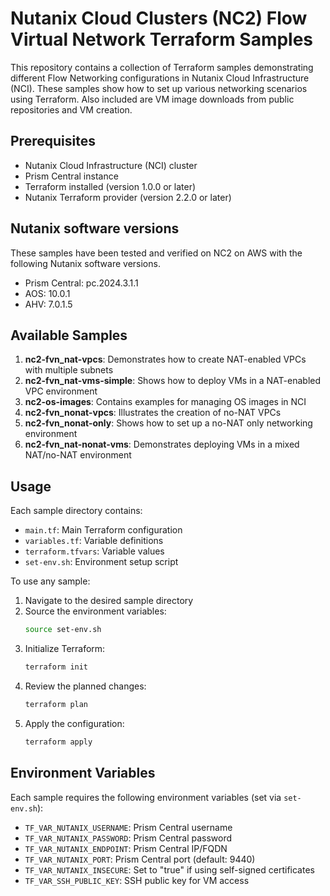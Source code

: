 # Nutanix Cloud Clusters (NC2) Flow Virtual Network Terraform Samples

This repository contains a collection of Terraform samples demonstrating different Flow Networking configurations in Nutanix Cloud Infrastructure (NCI). These samples show how to set up various networking scenarios using Terraform. Also included are VM image downloads from public repositories and VM creation. 

## Prerequisites

- Nutanix Cloud Infrastructure (NCI) cluster
- Prism Central instance
- Terraform installed (version 1.0.0 or later)
- Nutanix Terraform provider (version 2.2.0 or later)



## Nutanix software versions
These samples have been tested and verified on NC2 on AWS with the following Nutanix software versions. 
- Prism Central: pc.2024.3.1.1
- AOS: 10.0.1
- AHV: 7.0.1.5


## Available Samples

1. **nc2-fvn_nat-vpcs**: Demonstrates how to create NAT-enabled VPCs with multiple subnets
2. **nc2-fvn_nat-vms-simple**: Shows how to deploy VMs in a NAT-enabled VPC environment
3. **nc2-os-images**: Contains examples for managing OS images in NCI
4. **nc2-fvn_nonat-vpcs**: Illustrates the creation of no-NAT VPCs
5. **nc2-fvn_nonat-only**: Shows how to set up a no-NAT only networking environment
6. **nc2-fvn_nat-nonat-vms**: Demonstrates deploying VMs in a mixed NAT/no-NAT environment

## Usage

Each sample directory contains:
- `main.tf`: Main Terraform configuration
- `variables.tf`: Variable definitions
- `terraform.tfvars`: Variable values
- `set-env.sh`: Environment setup script

To use any sample:

1. Navigate to the desired sample directory
2. Source the environment variables:
   ```bash
   source set-env.sh
   ```
3. Initialize Terraform:
   ```bash
   terraform init
   ```
4. Review the planned changes:
   ```bash
   terraform plan
   ```
5. Apply the configuration:
   ```bash
   terraform apply
   ```

## Environment Variables

Each sample requires the following environment variables (set via `set-env.sh`):
- `TF_VAR_NUTANIX_USERNAME`: Prism Central username
- `TF_VAR_NUTANIX_PASSWORD`: Prism Central password
- `TF_VAR_NUTANIX_ENDPOINT`: Prism Central IP/FQDN
- `TF_VAR_NUTANIX_PORT`: Prism Central port (default: 9440)
- `TF_VAR_NUTANIX_INSECURE`: Set to "true" if using self-signed certificates
- `TF_VAR_SSH_PUBLIC_KEY`: SSH public key for VM access

